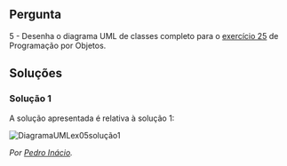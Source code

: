 ## Pergunta

5 - Desenha o diagrama UML de classes completo para o
[exercício 25](../../problemas/03_poo.md#ex25) de Programação por Objetos.

## Soluções

### Solução 1

A solução apresentada é relativa à solução 1:

![DiagramaUMLex05solução1](05.png)

*Por [Pedro Inácio](https://github.com/PmaiWoW).*